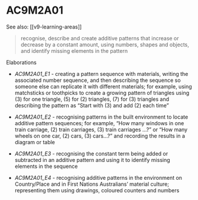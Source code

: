 
# AC9M2A01 

See also: [[v9-learning-areas]]

> recognise, describe and create additive patterns that increase or decrease by a constant amount, using numbers, shapes and objects, and identify missing elements in the pattern

Elaborations


- _AC9M2A01_E1_ - creating a pattern sequence with materials, writing the associated number sequence, and then describing the sequence so someone else can replicate it with different materials; for example, using matchsticks or toothpicks to create a growing pattern of triangles using \(3\) for one triangle, \(5\) for \(2\) triangles, \(7\) for \(3\) triangles and describing the pattern as “Start with \(3\) and add \(2\) each time”

- _AC9M2A01_E2_ - recognising patterns in the built environment to locate additive pattern sequences; for example, “How many windows in one train carriage, \(2\) train carriages, \(3\) train carriages …?” or “How many wheels on one car, \(2\) cars, \(3\) cars…?” and recording the results in a diagram or table

- _AC9M2A01_E3_ - recognising the constant term being added or subtracted in an additive pattern and using it to identify missing elements in the sequence

- _AC9M2A01_E4_ - recognising additive patterns in the environment on Country/Place and in First Nations Australians’ material culture; representing them using drawings, coloured counters and numbers
